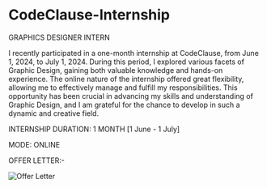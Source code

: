 # CodeClause-Internship
GRAPHICS DESIGNER INTERN

I recently participated in a one-month internship at CodeClause, from June 1, 2024, to July 1, 2024. During this period, I explored various facets of Graphic Design, gaining both valuable knowledge and hands-on experience. The online nature of the internship offered great flexibility, allowing me to effectively manage and fulfill my responsibilities. This opportunity has been crucial in advancing my skills and understanding of Graphic Design, and I am grateful for the chance to develop in such a dynamic and creative field.

INTERNSHIP DURATION: 1 MONTH [1 June - 1 July]

MODE: ONLINE

OFFER LETTER:-

![Offer Letter](https://github.com/dhairya-gayakwad/CodeClause-Internship/assets/170263438/76fde40b-c724-41ec-8fed-72ee4d3590ba)
